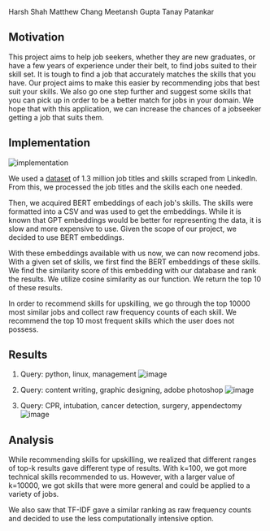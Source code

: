 Harsh Shah  Matthew Chang  Meetansh Gupta  Tanay Patankar


## Motivation

This project aims to help job seekers, whether they are new graduates, or have a few years of experience under their belt, to find jobs suited to their skill set. It is tough to find a job that accurately matches the skills that you have. Our project aims to make this easier by recommending jobs that best suit your skills. We also go one step further and suggest some skills that you can pick up in order to be a better match for jobs in your domain. We hope that with this application, we can increase the chances of a jobseeker getting a job that suits them.

## Implementation

![implementation](https://github.com/thechangsta/skills-to-pay-the-bills/assets/65629932/e3e579da-139c-436e-b134-b9634bd79f83)

We used a [dataset](https://www.kaggle.com/datasets/asaniczka/1-3m-linkedin-jobs-and-skills-2024) of 1.3 million job titles and skills scraped from LinkedIn. From this, we processed the job titles and the skills each one needed.

Then, we acquired BERT embeddings of each job's skills. The skills were formatted into a CSV and was used to get the embeddings. While it is known that GPT embeddings would be better for representing the data, it is slow and more expensive to use. Given the scope of our project, we decided to use BERT embeddings.

With these embeddings available with us now, we can now recomend jobs. With a given set of skills, we first find the BERT embeddings of these skills. We find the similarity score of this embedding with our database and rank the results. We utilize cosine similarity as our function. We return the top 10 of these results.

In order to recommend skills for upskilling, we go through the top 10000 most similar jobs and collect raw frequency counts of each skill. We recommend the top 10 most frequent skills which the user does not possess.

## Results

1. Query: python, linux, management
![image](https://github.com/thechangsta/skills-to-pay-the-bills/assets/73650782/81a1d36a-960b-4a36-b13d-e4d6f53cbac1)

2. Query: content writing, graphic designing, adobe photoshop
![image](https://github.com/thechangsta/skills-to-pay-the-bills/assets/73650782/e9ddd0fa-51ae-4d9f-be54-58aa91cc7e53)

3. Query: CPR, intubation, cancer detection, surgery, appendectomy
![image](https://github.com/thechangsta/skills-to-pay-the-bills/assets/73650782/c819bdf4-9dca-4f03-b48f-0f822181722d)


## Analysis
While recommending skills for upskilling, we realized that different ranges of top-k results gave different type of results. With k=100, we got more technical skills recommended to us. However, with a larger value of k=10000, we got skills that were more general and could be applied to a variety of jobs.

We also saw that TF-IDF gave a similar ranking as raw frequency counts and decided to use the less computationally intensive option.
